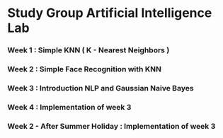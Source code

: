 # Study Group Artificial Intelligence Lab


### Week 1 : Simple KNN ( K - Nearest Neighbors )
### Week 2 : Simple Face Recognition with KNN
### Week 3 : Introduction NLP and Gaussian Naive Bayes
### Week 4 : Implementation of week 3

### Week 2 - After Summer Holiday : Implementation of week 3
